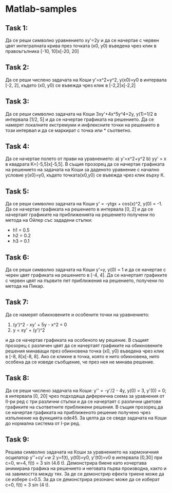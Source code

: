 # Matlab-samples

## Task 1:
Да се реши символно уравнението хy'=2y и да се начертае с червен цвят интегралната крива през точката (x0, y0) въведена чрез клик в правоъгълника [-10, 10]x[-20, 20]

## Task 2:
Да се реши числено задачата на Коши y'=x^2+y^2, y(x0)=y0 в интервала [-2, 2], където (х0, у0) се въвежда чрез клик в [-2,2]x[-2,2]

## Task 3:
Да се реши символно задачата на Коши 3xy'+4x^5y^4=2y, y(1)=1/2 в интервала [1/2, 5] и да се начертае графиката на решението. Да се намерят локалните екстремуми и инфлексните точки на решението в този интервал и да се маркират с точка или * съответно.

## Task 4:
Да се начертае полето от прави на уравнението:
  а) у'=x^2+y^2
  b) yy' = x
в квадрата К=[-5,5]x[-5,5]. В същия прозорец да се начертае графиката на решението на задачата на Коши за даденото уравнение с начално условие у(х0)=у0, където точката(х0,у0) се въвежда чрез клик върху К.

## Task 5:
Да се реши символно задачата на Коши у' = -ytgx + cos(x)^2, y(0) = -1. Да се начертае графиката на решението в интервала [0, 2] и да се начертаят графиките на приближенията на решението получени по метода на Ойлер със зададени стъпки:
  * h1 = 0.5
  * h2 = 0.2
  * h3 = 0.1

## Task 6:
Да се реши символно задачата на Коши у'=у, у(0) = 1 и да се начертае с черен цвят графиката на решението в [-4, 4]. Да се начертаят графиките с червен цвят на първите пет приближения на решението, получени по метода на Пикар.

## Task 7:
Да се намерят обикновените и особените точки на уравнението: 
   1. (y')^2 - xy' + 5y - x^2 = 0
   2. y = xy' + (y')^2
   
и да се начертае графиката на особеното му решение. В същият прозорец с различен цвят да се начертаят графиките на обикновените решения минаващи през обикновена точка (х0, у0) въведена чрез клик в [-8, 8]x[-8, 8]. Ако се кликне в точка, която е нито обикновена, нито особена да се изведе съобщение, че през нея не минава решение.

## Task 8:
Да се реши числено задачата на Коши: у'' = -у'/2 - 4у, у(0) = 3, y'(0) = 0; в интервала [0, 20] чрез подходяща диференчна схема за уравнения от II-ри ред с три различни стъпки и да се начертаят с различни цветове графиките на съответните приближени решения. В същия прозорец да се начертае графиката на приближеното решение получено чрез изпълнение на функцията ode45. За целта да се сведе задачата на Коши до нормална система от I-ри ред.

## Task 9:
Решава символно задачата на Коши за уравнението на хармоничния осцилатор
y''+cy'+w 2 y=f(t), y(t0)=y0, y'(t0)=v0
в интервала [0,30] при c=0, w=4, f(t) = 3 sin (4.6 t). Демонстрира биене като
изчертава анимирана графика на решението и неговата първа производна, както и
на завимостта между тях.
За де се демонстрир ефекта триене може да се избере с=0.5. За да се демонстрира
резонанс може да се изберат c=0, f(t) = 3 sin (4 t).
